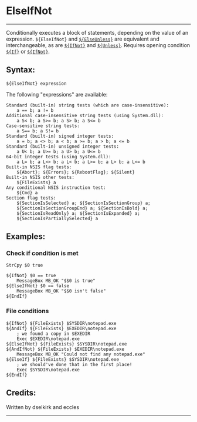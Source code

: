 # ElseIfNot

---

Conditionally executes a block of statements, depending on the value of an expression. `${ElseIfNot}` and [`${ElseUnless}`][1] are equivalent and interchangeable, as are [`${IfNot}`][2] and [`${Unless}`][3]. Requires opening condition [`${If}`][4] or [`${IfNot}`][5].

## Syntax:

	${ElseIfNot} expression

The following "expressions" are available:

	Standard (built-in) string tests (which are case-insensitive):
	 	a == b; a != b
	Additional case-insensitive string tests (using System.dll):
	 	a S< b; a S>= b; a S> b; a S<= b
	Case-sensitive string tests:
	 	a S== b; a S!= b
	Standard (built-in) signed integer tests:
	 	a = b; a <> b; a < b; a >= b; a > b; a <= b
	Standard (built-in) unsigned integer tests:
	 	a U< b; a U>= b; a U> b; a U<= b
	64-bit integer tests (using System.dll):
		a L= b; a L<> b; a L< b; a L>= b; a L> b; a L<= b
	Built-in NSIS flag tests:
		${Abort}; ${Errors}; ${RebootFlag}; ${Silent}
	Built-in NSIS other tests:
		${FileExists} a
	Any conditional NSIS instruction test:
		${Cmd} a
	Section flag tests:
		${SectionIsSelected} a; ${SectionIsSectionGroup} a;
		${SectionIsSectionGroupEnd} a; ${SectionIsBold} a;
		${SectionIsReadOnly} a; ${SectionIsExpanded} a;
		${SectionIsPartiallySelected} a

## Examples:

### Check if condition is met

	StrCpy $0 true

	${IfNot} $0 == true
		MessageBox MB_OK "$$0 is true"
	${ElseIfNot} $0 == false
		MessageBox MB_OK "$$0 isn't false"
	${EndIf}

### File conditions

	${IfNot} ${FileExists} $SYSDIR\notepad.exe
	${AndIf} ${FileExists} $EXEDIR\notepad.exe
		; we found a copy in $EXEDIR
		Exec $EXEDIR\notepad.exe
	${ElseIfNot} ${FileExists} $SYSDIR\notepad.exe
	${AndIfNot} ${FileExists} $EXEDIR\notepad.exe
		MessageBox MB_OK "Could not find any notepad.exe"
	${ElseIf} ${FileExists} $SYSDIR\notepad.exe
		; we should've done that in the first place!
		Exec $SYSDIR\notepad.exe
	${EndIf}

## Credits:

Written by dselkirk and eccles

---

[1]: ElseUnless.markdown
[2]: IfNot.markdown
[3]: Unless.markdown
[4]: If.markdown
[5]: IfNot.markdown